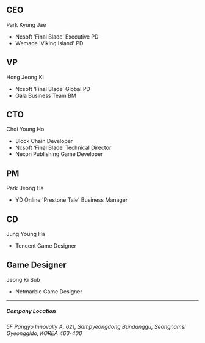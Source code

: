## CEO

Park Kyung Jae
+ Ncsoft ‘Final Blade’ Executive PD
+ Wemade 'Viking Island' PD

## VP

Hong Jeong Ki
+ Ncsoft ‘Final Blade’ Global PD
+ Gala Business Team BM

## CTO

Choi Young Ho
+ Block Chain Developer
+ Ncsoft ‘Final Blade’ Technical Director
+ Nexon Publishing Game Developer

## PM

Park Jeong Ha
+ YD Online 'Prestone Tale' Business Manager

## CD

Jung Young Ha
+ Tencent Game Designer

## Game Designer

Jeong Ki Sub
+ Netmarble Game Designer

* * * 
##### Company Location
###### 5F Pangyo Innovally A, 621, Sampyeongdong Bundanggu, Seongnamsi Gyeonggido, KOREA 463-400
